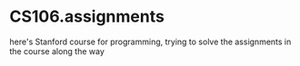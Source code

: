 CS106.assignments
=================

here's Stanford course for programming, trying to solve the assignments in the course along the way